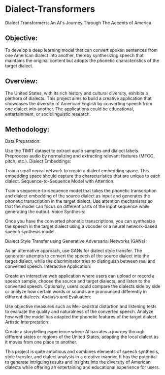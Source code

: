 # Dialect-Transformers
Dialect Transformers: An AI's Journey Through The Accents of America
## Objective:
To develop a deep learning model that can convert spoken sentences from one American dialect into another, thereby synthesizing speech that maintains the original content but adopts the phonetic characteristics of the target dialect.

## Overview:
The United States, with its rich history and cultural diversity, exhibits a plethora of dialects. This project aims to build a creative application that showcases the diversity of American English by converting speech from one dialect into another. The applications could be educational, entertainment, or sociolinguistic research.

## Methodology:

Data Preparation:

Use the TIMIT dataset to extract audio samples and dialect labels.
Preprocess audio by normalizing and extracting relevant features (MFCC, pitch, etc.).
Dialect Embeddings:

Train a small neural network to create a dialect embedding space. This embedding space should capture the characteristics that are unique to each dialect.
Sequence-to-Sequence Model with Attention:

Train a sequence-to-sequence model that takes the phonetic transcription and dialect embedding of the source dialect as input and generates the phonetic transcription in the target dialect.
Use attention mechanisms so that the model can focus on different parts of the input sequence while generating the output.
Voice Synthesis:

Once you have the converted phonetic transcriptions, you can synthesize the speech in the target dialect using a vocoder or a neural network-based speech synthesis model.

Dialect Style Transfer using Generative Adversarial Networks (GANs):

As an alternative approach, use GANs for dialect style transfer.
The generator attempts to convert the speech of the source dialect into the target dialect, while the discriminator tries to distinguish between real and converted speech.
Interactive Application:

Create an interactive web application where users can upload or record a speech sample, choose the source and target dialects, and listen to the converted speech.
Optionally, users could compare the dialects side by side or analyze how certain words or sounds are pronounced differently in different dialects.
Analysis and Evaluation:

Use objective measures such as Mel-cepstral distortion and listening tests to evaluate the quality and naturalness of the converted speech.
Analyze how well the model has adapted the phonetic features of the target dialect.
Artistic Interpretation:

Create a storytelling experience where AI narrates a journey through different states or regions of the United States, adapting the local dialect as it moves from one place to another.

This project is quite ambitious and combines elements of speech synthesis, style transfer, and dialect analysis in a creative manner. It has the potential to generate intriguing results and insights into the diversity of American dialects while offering an entertaining and educational experience for users.
